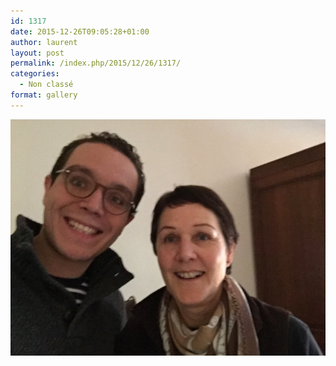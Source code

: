 ```yaml
---
id: 1317
date: 2015-12-26T09:05:28+01:00
author: laurent
layout: post
permalink: /index.php/2015/12/26/1317/
categories:
  - Non classé
format: gallery
---
```

<img src="/images/2015/12/tumblr_nzyjx5MVAM1uuvt0bo1_1280.jpg" />